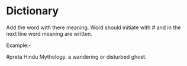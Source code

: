 # Dictionary

Add the word with there meaning. Word should initiate with # and in the next line word meaning are written.

Example:-

#preta Hindu Mythology. a wandering or disturbed ghost.
